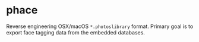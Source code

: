 # phace

Reverse engineering OSX/macOS `*.photoslibrary` format. Primary goal is to
export face tagging data from the embedded databases.
